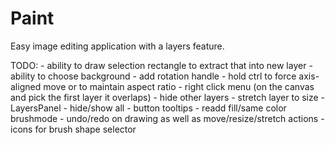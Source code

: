 # Paint
Easy image editing application with a layers feature.


TODO:
	- ability to draw selection rectangle to extract that into new layer
	- ability to choose background
	- add rotation handle
	- hold ctrl to force axis-aligned move or to maintain aspect ratio
	- right click menu (on the canvas and pick the first layer it overlaps)
		- hide other layers
		- stretch layer to size
	- LayersPanel
		- hide/show all
		- button tooltips
	- readd fill/same color brushmode
	- undo/redo on drawing as well as move/resize/stretch actions
	- icons for brush shape selector
	
		